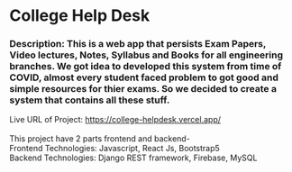 # College Help Desk
### Description: This is a web app that persists Exam Papers, Video lectures, Notes, Syllabus and Books for all engineering branches. We got idea to developed this system from time of COVID, almost every student faced problem to got good and simple resources for thier exams. So we decided to create a system that contains all these stuff.<br/> 
Live URL of Project: https://college-helpdesk.vercel.app/
<br/><br/>
This project have 2 parts frontend and backend-<br/>
Frontend Technologies: Javascript, React Js, Bootstrap5<br/>
Backend Technologies: Django REST framework, Firebase, MySQL
<br/><br/>
